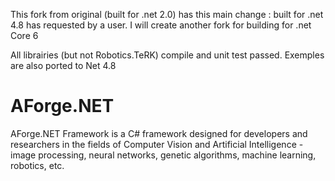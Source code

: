 This fork from original (built for .net 2.0) has this main change : built for .net 4.8 has requested by a user.
I will create another fork for building for .net Core 6

All librairies (but not Robotics.TeRK) compile and unit test passed.
Exemples are also ported to Net 4.8

# AForge.NET
AForge.NET Framework is a C# framework designed for developers and researchers in the fields of Computer Vision and Artificial Intelligence - image processing, neural networks, genetic algorithms, machine learning, robotics, etc. 
